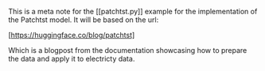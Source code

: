 This is a meta note for the [[patchtst.py]] example for the implementation of the Patchtst model. It will be based on the url:

[https://huggingface.co/blog/patchtst]

Which is a blogpost from the documentation showcasing how to prepare the data and apply it to electricty data.